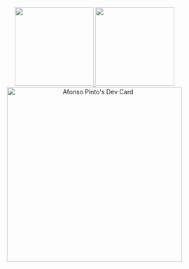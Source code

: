 ##
<div align="center">
  <a href="https://github.com/afonsopint0">
  <img height="180em" src="https://github-readme-stats.vercel.app/api?username=afonsopint0&show_icons=true&theme=tokyonight&include_all_commits=true&count_private=true"/>
  <img height="180em" src="https://github-readme-stats.vercel.app/api/top-langs/?username=afonsopint0&layout=compact&langs_count=7&theme=tokyonight"/>
</div>

<div align="center">
  <a href="https://app.daily.dev/afonsopint0"><img src="https://api.daily.dev/devcards/ae2b268d35724d888e19d90ea384eed8.png?r=giy" width="400" alt="Afonso Pinto's Dev Card"/></a>
</div>
